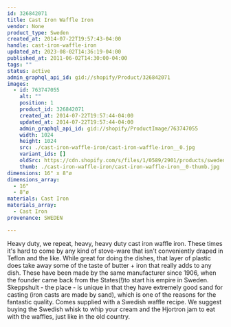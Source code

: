```yaml
---
id: 326842071
title: Cast Iron Waffle Iron
vendor: None
product_type: Sweden
created_at: 2014-07-22T19:57:43-04:00
handle: cast-iron-waffle-iron
updated_at: 2023-08-02T14:36:19-04:00
published_at: 2011-06-02T14:30:00-04:00
tags: ""
status: active
admin_graphql_api_id: gid://shopify/Product/326842071
images:
  - id: 763747055
    alt: ""
    position: 1
    product_id: 326842071
    created_at: 2014-07-22T19:57:44-04:00
    updated_at: 2014-07-22T19:57:44-04:00
    admin_graphql_api_id: gid://shopify/ProductImage/763747055
    width: 1024
    height: 1024
    src: ./cast-iron-waffle-iron/cast-iron-waffle-iron__0.jpg
    variant_ids: []
    oldSrc: https://cdn.shopify.com/s/files/1/0589/2901/products/sweden59.jpeg?v=1406073464
    thumb: ./cast-iron-waffle-iron/cast-iron-waffle-iron__0-thumb.jpg
dimensions: 16" x 8"ø
dimensions_array:
  - 16"
  - 8"ø
materials: Cast Iron
materials_array:
  - Cast Iron
provenance: SWEDEN

---
```


Heavy duty, we repeat, heavy, heavy duty cast iron waffle iron. These times it's hard to come by any kind of stove-ware that isn't conveniently draped in Teflon and the like. While great for doing the dishes, that layer of plastic does take away some of the taste of butter + iron that really adds to any dish. These have been made by the same manufacturer since 1906, when the founder came back from the States(!)to start his empire in Sweden. Skeppshult - the place - is unique in that they have extremely good sand for casting (iron casts are made by sand), which is one of the reasons for the fantastic quality. Comes supplied with a Swedish waffle recipe. We suggest buying the Swedish whisk to whip your cream and the Hjortron jam to eat with the waffles, just like in the old country.